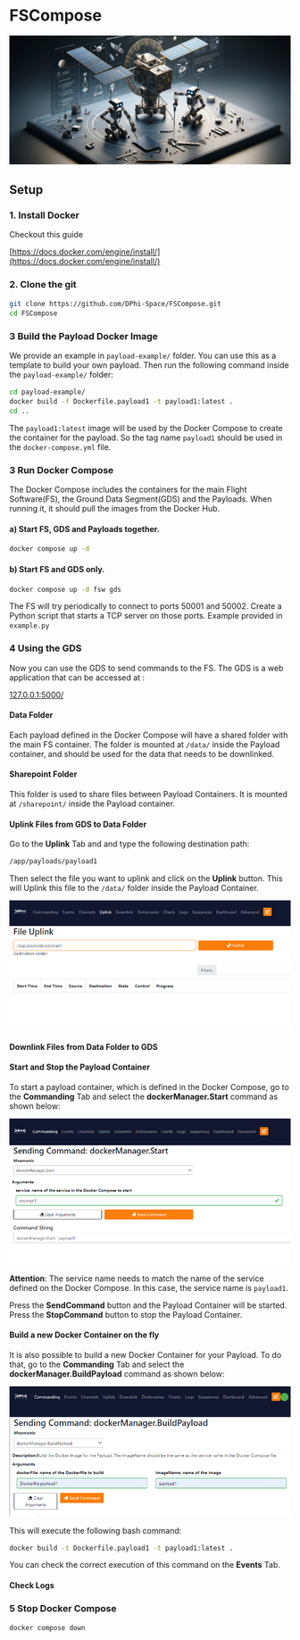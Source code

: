 # FSCompose
![](imgs/logo.png)

## Setup
### 1. Install Docker 
Checkout this guide 

[https://docs.docker.com/engine/install/](https://docs.docker.com/engine/install/)

### 2. Clone the git 

   ```bash
   git clone https://github.com/DPhi-Space/FSCompose.git
   cd FSCompose
   ```
   
### 3 Build the Payload Docker Image

We provide an example in `payload-example/` folder. You can use this as a template to build your own payload. Then run the following command inside the `payload-example/` folder:
   ```bash
   cd payload-example/
   docker build -f Dockerfile.payload1 -t payload1:latest .
   cd ..
   ```

The `payload1:latest` image will be used by the Docker Compose to create the container for the payload. So the tag name `payload1` should be used in the `docker-compose.yml` file.


### 3 Run Docker Compose 

The Docker Compose includes the containers for the main Flight Software(FS), the Ground Data Segment(GDS) and the Payloads. When running it, it should pull the images from the Docker Hub.

#### a) Start FS, GDS and Payloads together.

   ```bash
   docker compose up -d
   ```

#### b) Start FS and GDS only.
   
   ```bash   
   docker compose up -d fsw gds
   ```
      
The FS will try periodically to connect to ports 50001 and 50002. Create a Python script that starts a TCP server on those ports. Example provided in `example.py`

### 4 Using the GDS 

Now you can use the GDS to send commands to the FS. The GDS is a web application that can be accessed at :

[127.0.0.1:5000/](http://127.0.0.1:5000/)


#### Data Folder

Each payload defined in the Docker Compose will have a shared folder with the main FS container. The folder is mounted at `/data/` inside the Payload container, and should be used for the data that needs to be downlinked. 

#### Sharepoint Folder

This folder is used to share files between Payload Containers. It is mounted at `/sharepoint/` inside the Payload container.  


#### Uplink Files from GDS to Data Folder
Go to the **Uplink** Tab and and type the following destination path:

   ```bash
   /app/payloads/payload1
   ```
   
Then select the file you want to uplink and click on the **Uplink** button. This will Uplink this file to the `/data/` folder inside the Payload Container.

![Alt text](imgs/image.png)

#### Downlink Files from Data Folder to GDS

#### Start and Stop the Payload Container

To start a payload container, which is defined in the Docker Compose, go to the **Commanding** Tab and select the **dockerManager.Start** command as shown below:

   ![Alt text](imgs/image-1.png)


**Attention**: The service name needs to match the name of the service defined on the Docker Compose. In this case, the service name is `payload1`. 

Press the **SendCommand** button and the Payload Container will be started. Press the **StopCommand** button to stop the Payload Container.

#### Build a new Docker Container on the fly
It is also possible to build a new Docker Container for your Payload. To do that, go to the **Commanding** Tab and select the **dockerManager.BuildPayload** command as shown below:

   ![Alt text](imgs/image-5.png)

This will execute the following bash command:

   ```bash
   docker build -t Dockerfile.payload1 -t payload1:latest .
   ```
You can check the correct execution of this command on the **Events** Tab.

#### Check Logs
   






### 5 Stop Docker Compose

   ```bash
   docker compose down
   ```